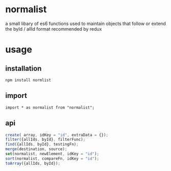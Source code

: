 # normalist
a small libary of es6 functions used to maintain objects that follow or extend the byId / allId format recommended by redux

# usage

## installation
`npm install normlist`

## import
`import * as normalist from "normalist";`

## api

```javascript
create( array, idKey = "id", extraData = {});
filter({allIds, byId}, filterFunc);
find({allIds, byId}, testingFn);
merge(destination, source);
set(normalist, newElement, idKey = "id");
sort(normalist, compareFn, idKey = "id");
toArray({allIds, byId});
```


